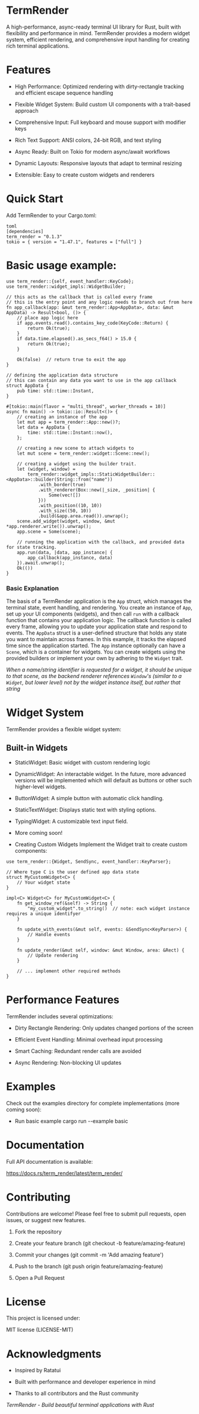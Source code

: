 # **TermRender**
A high-performance, async-ready terminal UI library for Rust, built with flexibility and performance in mind. TermRender provides a modern widget system, efficient rendering, and comprehensive input handling for creating rich terminal applications.

# Features
* High Performance: Optimized rendering with dirty-rectangle tracking and efficient escape sequence handling

* Flexible Widget System: Build custom UI components with a trait-based approach

* Comprehensive Input: Full keyboard and mouse support with modifier keys

* Rich Text Support: ANSI colors, 24-bit RGB, and text styling

* Async Ready: Built on Tokio for modern async/await workflows

* Dynamic Layouts: Responsive layouts that adapt to terminal resizing

* Extensible: Easy to create custom widgets and renderers

# Quick Start
Add TermRender to your Cargo.toml:
```
toml
[dependencies]
term_render = "0.1.3"
tokio = { version = "1.47.1", features = ["full"] }
```

# Basic usage example:

```
use term_render::{self, event_handler::KeyCode};
use term_render::widget_impls::WidgetBuilder;

// this acts as the callback that is called every frame
// this is the entry point and any logic needs to branch out from here
fn app_callback(app: &mut term_render::App<AppData>, data: &mut AppData) -> Result<bool, ()> {
    // place app logic here
    if app.events.read().contains_key_code(KeyCode::Return) {
        return Ok(true);
    }
    if data.time.elapsed().as_secs_f64() > 15.0 {
        return Ok(true);
    }
    
    Ok(false)  // return true to exit the app
}

// defining the application data structure
// this can contain any data you want to use in the app callback
struct AppData {
    pub time: std::time::Instant,
}

#[tokio::main(flavor = "multi_thread", worker_threads = 10)]
async fn main() -> tokio::io::Result<()> {
    // creating an instance of the app
    let mut app = term_render::App::new()?;
    let data = AppData {
        time: std::time::Instant::now(),
    };
    
    // creating a new scene to attach widgets to
    let mut scene = term_render::widget::Scene::new();
    
    // creating a widget using the builder trait.
    let (widget, window) =
        term_render::widget_impls::StaticWidgetBuilder::<AppData>::builder(String::from("name"))
            .with_border(true)
            .with_renderer(Box::new(|_size, _position| {
                Some(vec![])
            }))
            .with_position((10, 10))
            .with_size((50, 10))
            .build(&app.area.read()).unwrap();
    scene.add_widget(widget, window, &mut *app.renderer.write()).unwrap();
    app.scene = Some(scene);
    
    // running the application with the callback, and provided data for state tracking.
    app.run(data, |data, app_instance| {
        app_callback(app_instance, data)
    }).await.unwrap();
    Ok(())
}
```

### Basic Explanation
The basis of a TermRender application is the `App` struct, which manages the terminal state, event handling, and rendering. You create an instance of `App`, set up your UI components (widgets), and then call `run` with a callback function that contains your application logic.
The callback function is called every frame, allowing you to update your application state and respond to events.
The `AppData` struct is a user-defined structure that holds any state you want to maintain across frames. In this example, it tracks the elapsed time since the application started.
The `App` instance optionally can have a `Scene`, which is a container for widgets. You can create widgets using the provided builders or implement your own by adhering to the `Widget` trait.

*When a name/string identifier is requested for a widget, it should be unique to that scene, as the backend renderer references `Window`'s (similar to a `Widget`, but lower level) not by the widget instance itself, but rather that string*

# Widget System
TermRender provides a flexible widget system:

## Built-in Widgets
* StaticWidget: Basic widget with custom rendering logic
* DynamicWidget: An interactable widget. In the future, more advanced versions will be implemented which will default as buttons or other such higher-level widgets.
* ButtonWidget: A simple button with automatic click handling.
* StaticTextWidget: Displays static text with styling options.
* TypingWidget: A customizable text input field.
* More coming soon!

* Creating Custom Widgets
  Implement the Widget trait to create custom components:

```
use term_render::{Widget, SendSync, event_handler::KeyParser};

// Where type C is the user defined app data state
struct MyCustomWidget<C> {
    // Your widget state
}

impl<C> Widget<C> for MyCustomWidget<C> {
    fn get_window_ref(&self) -> String {
        "my_custom_widget".to_string()  // note: each widget instance requires a unique identifyer
    }
    
    fn update_with_events(&mut self, events: &SendSync<KeyParser>) {
        // Handle events
    }
    
    fn update_render(&mut self, window: &mut Window, area: &Rect) {
        // Update rendering
    }
    
    // ... implement other required methods
}
```
# Performance Features
TermRender includes several optimizations:

* Dirty Rectangle Rendering: Only updates changed portions of the screen

* Efficient Event Handling: Minimal overhead input processing

* Smart Caching: Redundant render calls are avoided

* Async Rendering: Non-blocking UI updates

# Examples
Check out the examples directory for complete implementations (more coming soon):

- Run basic example
  cargo run --example basic

# Documentation
Full API documentation is available:

https://docs.rs/term_render/latest/term_render/

# Contributing
Contributions are welcome! Please feel free to submit pull requests, open issues, or suggest new features.

1. Fork the repository

2. Create your feature branch (git checkout -b feature/amazing-feature)

3. Commit your changes (git commit -m 'Add amazing feature')

4. Push to the branch (git push origin feature/amazing-feature)

5. Open a Pull Request

# License
This project is licensed under:

MIT license (LICENSE-MIT)

# Acknowledgments
* Inspired by Ratatui

* Built with performance and developer experience in mind

* Thanks to all contributors and the Rust community

*TermRender - Build beautiful terminal applications with Rust*